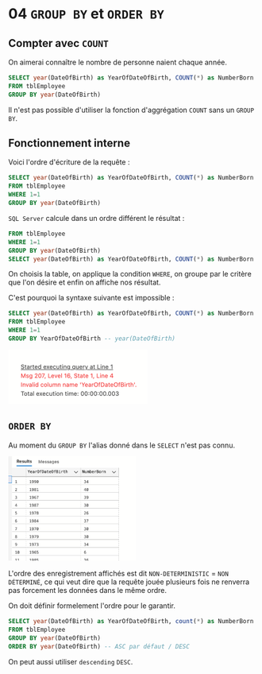 # 04 `GROUP BY` et `ORDER BY`



## Compter avec `COUNT`

On aimerai connaître le nombre de personne naient chaque année.

```sql
SELECT year(DateOfBirth) as YearOfDateOfBirth, COUNT(*) as NumberBorn
FROM tblEmployee
GROUP BY year(DateOfBirth)
```

Il n'est pas possible d'utiliser la fonction d'aggrégation `COUNT` sans un `GROUP BY`.



## Fonctionnement interne

Voici l'ordre d'écriture de la requête :

```sql
SELECT year(DateOfBirth) as YearOfDateOfBirth, COUNT(*) as NumberBorn
FROM tblEmployee
WHERE 1=1
GROUP BY year(DateOfBirth)
```

`SQL Server` calcule dans un ordre différent le résultat :

```sql
FROM tblEmployee
WHERE 1=1
GROUP BY year(DateOfBirth)
SELECT year(DateOfBirth) as YearOfDateOfBirth, COUNT(*) as NumberBorn
```

On choisis la table, on applique la condition `WHERE`, on groupe par le critère que l'on désire et enfin on affiche nos résultat.

C'est pourquoi la syntaxe suivante est impossible :

```sql
SELECT year(DateOfBirth) as YearOfDateOfBirth, COUNT(*) as NumberBorn
FROM tblEmployee
WHERE 1=1
GROUP BY YearOfDateOfBirth -- year(DateOfBirth)
```

<img src="assets/invalid-column-name-group-by.png" alt="invalid-column-name-group-by" style="zoom:50%;" />



## `ORDER BY`

Au moment du `GROUP BY` l'alias donné dans le `SELECT` n'est pas connu.

<img src="assets/non-deterministic-order-displaying.png" alt="non-deterministic-order-displaying" style="zoom:33%;" />

L'ordre des enregistrement affichés est dit `NON-DETERMINISTIC` = `NON DÉTERMINÉ`, ce qui veut dire que la requête jouée plusieurs fois ne renverra pas forcement les données dans le même ordre.

On doit définir formelement l'ordre pour le garantir.

```sql
SELECT year(DateOfBirth) as YearOfDateOfBirth, count(*) as NumberBorn
FROM tblEmployee
GROUP BY year(DateOfBirth)
ORDER BY year(DateOfBirth) -- ASC par défaut / DESC
```

On peut aussi utiliser `descending` `DESC`.

